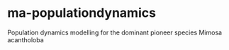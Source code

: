 # ma-populationdynamics
Population dynamics modelling for the dominant pioneer species Mimosa acantholoba
